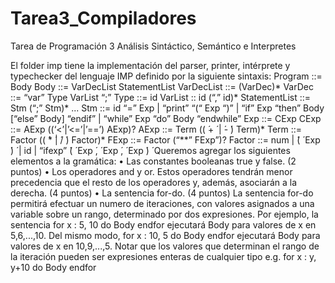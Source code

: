 # Tarea3_Compiladores
Tarea de Programación 3 Análisis Sintáctico, Semántico e Interpretes


El folder imp tiene la implementación del parser, printer, intérprete y typechecker del lenguaje IMP
definido por la siguiente sintaxis:
Program ::= Body
Body ::= VarDecList StatementList
VarDecList ::= (VarDec)*
VarDec ::= “var” Type VarList “;”
Type ::= id
VarList :: id (“,” id)*
StatementList ::= Stm (“;” Stm)* ...
Stm ::= id “=” Exp |
“print” “(“ Exp “)” |
“if” Exp “then” Body [“else” Body] “endif” |
“while” Exp “do” Body “endwhile”
Exp ::= CExp
CExp ::= AExp ((‘<’|’<=’|’==’) AExp)?
AExp ::= Term (( ́+ ́ |  ́- ́) Term)*
Term ::= Factor (( ́* ́| ́/ ́) Factor)*
FExp ::= Factor (“**” FExp”)?
Factor ::= num |  ́( ́ Exp  ́) ́ | id |
“ifexp”  ́( ́ Exp  ́, ́ Exp  ́, ́ Exp  ́) ́
Queremos agregar los siguientes elementos a la gramática:
• Las constantes booleanas true y false. (2 puntos)
• Los operadores and y or. Estos operadores tendrán menor precedencia que el resto de los
operadores y, además, asociarán a la derecha. (4 puntos)
• La sentencia for-do. (4 puntos)
La sentencia for-do permitirá efectuar un numero de iteraciones, con valores asignados a una
variable sobre un rango, determinado por dos expresiones. Por ejemplo, la sentencia
for x : 5, 10 do Body endfor
ejecutará Body para valores de x en 5,6,...,10. Del mismo modo,
for x : 10, 5 do Body endfor
ejecutará Body para valores de x en 10,9,...,5. Notar que los valores que determinan el rango de la
iteración pueden ser expresiones enteras de cualquier tipo e.g.
for x : y, y+10 do Body endfor
